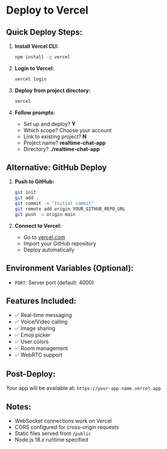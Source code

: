 # Deploy to Vercel

## Quick Deploy Steps:

1. **Install Vercel CLI:**
   ```bash
   npm install -g vercel
   ```

2. **Login to Vercel:**
   ```bash
   vercel login
   ```

3. **Deploy from project directory:**
   ```bash
   vercel
   ```

4. **Follow prompts:**
   - Set up and deploy? **Y**
   - Which scope? Choose your account
   - Link to existing project? **N**
   - Project name? **realtime-chat-app**
   - Directory? **./realtime-chat-app**

## Alternative: GitHub Deploy

1. **Push to GitHub:**
   ```bash
   git init
   git add .
   git commit -m "Initial commit"
   git remote add origin YOUR_GITHUB_REPO_URL
   git push -u origin main
   ```

2. **Connect to Vercel:**
   - Go to [vercel.com](https://vercel.com)
   - Import your GitHub repository
   - Deploy automatically

## Environment Variables (Optional):
- `PORT`: Server port (default: 4000)

## Features Included:
- ✅ Real-time messaging
- ✅ Voice/Video calling
- ✅ Image sharing
- ✅ Emoji picker
- ✅ User colors
- ✅ Room management
- ✅ WebRTC support

## Post-Deploy:
Your app will be available at: `https://your-app-name.vercel.app`

## Notes:
- WebSocket connections work on Vercel
- CORS configured for cross-origin requests
- Static files served from `/public`
- Node.js 18.x runtime specified
